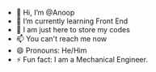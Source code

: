 - 👋 Hi, I’m @Anoop  
- 🌱 I’m currently learning Front End
- 💞️ I am just here to store my codes
- 📫 You can't reach me now
- 😄 Pronouns: He/Him
- ⚡ Fun fact: I am a Mechanical Engineer.
